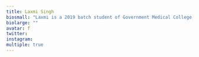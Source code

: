 ```yaml
---
title: Laxmi Singh
biosmall: "Laxmi is a 2019 batch student of Government Medical College, Ratlam"
biolarge: ""
avatar: f
twitter:
instagram:
multiple: true
---
```

